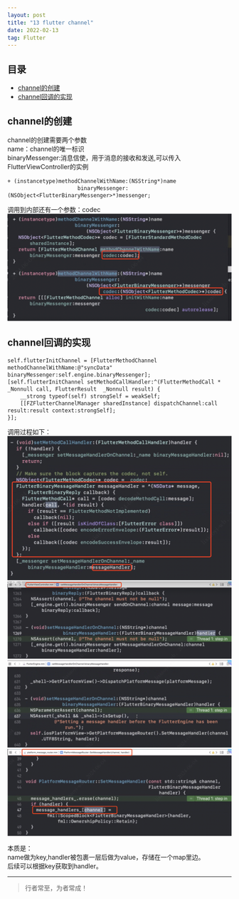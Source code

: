 ```yaml
---
layout: post
title: "13 flutter channel"
date: 2022-02-13
tag: Flutter
---
```



## 目录
- [channel的创建](#content1) 
- [channel回调的实现](#content2) 





<!-- ************************************************ -->
## <a id="content1">channel的创建</a>

channel的创建需要两个参数    
name：channel的唯一标识    
binaryMessenger:消息信使，用于消息的接收和发送,可以传入FlutterViewController的实例        
```objc
+ (instancetype)methodChannelWithName:(NSString*)name
                      binaryMessenger:(NSObject<FlutterBinaryMessenger>*)messenger;
```

调用到内部还有一个参数：codec    
<img src="/images/flutter/flutter5.png">


<!-- ************************************************ -->
## <a id="content2">channel回调的实现</a>

```objc
self.flutterInitChannel = [FlutterMethodChannel methodChannelWithName:@"syncData" binaryMessenger:self.engine.binaryMessenger];
[self.flutterInitChannel setMethodCallHandler:^(FlutterMethodCall * _Nonnull call, FlutterResult  _Nonnull result) {
    __strong typeof(self) strongSelf = weakSelf;
    [[FZFlutterChannelManager sharedInstance] dispatchChannel:call result:result context:strongSelf];
}];
```

调用过程如下：   
<img src="/images/flutter/flutter6.png"><br>
<img src="/images/flutter/flutter9.png"><br>
<img src="/images/flutter/flutter8.png"><br>
<img src="/images/flutter/flutter7.png"><br>

本质是：   
name做为key,handler被包裹一层后做为value，存储在一个map里边。   
后续可以根据key获取到handler。      


----------
>  行者常至，为者常成！



